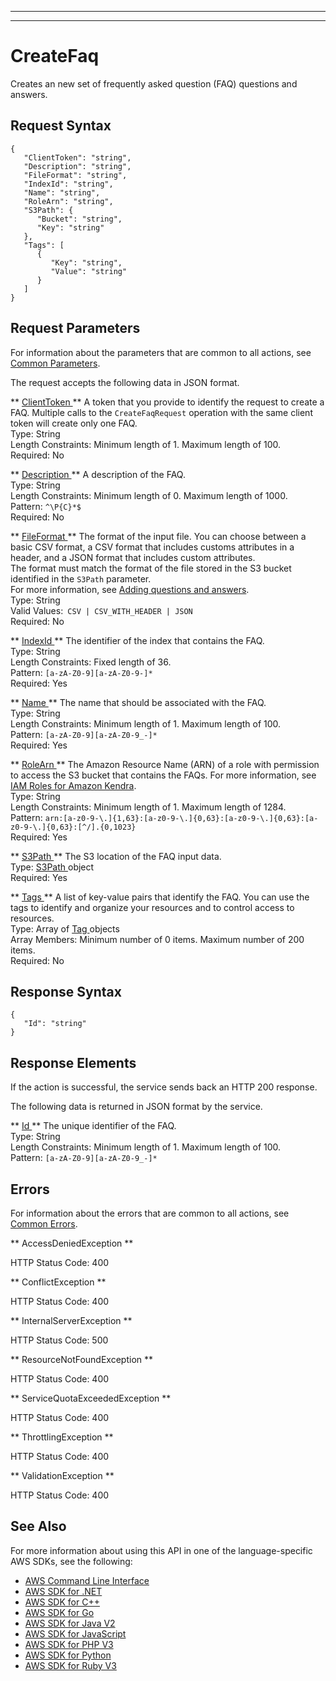 --------

--------

# CreateFaq<a name="API_CreateFaq"></a>

Creates an new set of frequently asked question \(FAQ\) questions and answers\.

## Request Syntax<a name="API_CreateFaq_RequestSyntax"></a>

```
{
   "ClientToken": "string",
   "Description": "string",
   "FileFormat": "string",
   "IndexId": "string",
   "Name": "string",
   "RoleArn": "string",
   "S3Path": { 
      "Bucket": "string",
      "Key": "string"
   },
   "Tags": [ 
      { 
         "Key": "string",
         "Value": "string"
      }
   ]
}
```

## Request Parameters<a name="API_CreateFaq_RequestParameters"></a>

For information about the parameters that are common to all actions, see [Common Parameters](CommonParameters.md)\.

The request accepts the following data in JSON format\.

 ** [ ClientToken ](#API_CreateFaq_RequestSyntax) **   <a name="Kendra-CreateFaq-request-ClientToken"></a>
A token that you provide to identify the request to create a FAQ\. Multiple calls to the `CreateFaqRequest` operation with the same client token will create only one FAQ\.   
Type: String  
Length Constraints: Minimum length of 1\. Maximum length of 100\.  
Required: No

 ** [ Description ](#API_CreateFaq_RequestSyntax) **   <a name="Kendra-CreateFaq-request-Description"></a>
A description of the FAQ\.  
Type: String  
Length Constraints: Minimum length of 0\. Maximum length of 1000\.  
Pattern: `^\P{C}*$`   
Required: No

 ** [ FileFormat ](#API_CreateFaq_RequestSyntax) **   <a name="Kendra-CreateFaq-request-FileFormat"></a>
The format of the input file\. You can choose between a basic CSV format, a CSV format that includes customs attributes in a header, and a JSON format that includes custom attributes\.  
The format must match the format of the file stored in the S3 bucket identified in the `S3Path` parameter\.  
For more information, see [Adding questions and answers](https://docs.aws.amazon.com/kendra/latest/dg/in-creating-faq.html)\.  
Type: String  
Valid Values:` CSV | CSV_WITH_HEADER | JSON`   
Required: No

 ** [ IndexId ](#API_CreateFaq_RequestSyntax) **   <a name="Kendra-CreateFaq-request-IndexId"></a>
The identifier of the index that contains the FAQ\.  
Type: String  
Length Constraints: Fixed length of 36\.  
Pattern: `[a-zA-Z0-9][a-zA-Z0-9-]*`   
Required: Yes

 ** [ Name ](#API_CreateFaq_RequestSyntax) **   <a name="Kendra-CreateFaq-request-Name"></a>
The name that should be associated with the FAQ\.  
Type: String  
Length Constraints: Minimum length of 1\. Maximum length of 100\.  
Pattern: `[a-zA-Z0-9][a-zA-Z0-9_-]*`   
Required: Yes

 ** [ RoleArn ](#API_CreateFaq_RequestSyntax) **   <a name="Kendra-CreateFaq-request-RoleArn"></a>
The Amazon Resource Name \(ARN\) of a role with permission to access the S3 bucket that contains the FAQs\. For more information, see [IAM Roles for Amazon Kendra](https://docs.aws.amazon.com/kendra/latest/dg/iam-roles.html)\.  
Type: String  
Length Constraints: Minimum length of 1\. Maximum length of 1284\.  
Pattern: `arn:[a-z0-9-\.]{1,63}:[a-z0-9-\.]{0,63}:[a-z0-9-\.]{0,63}:[a-z0-9-\.]{0,63}:[^/].{0,1023}`   
Required: Yes

 ** [ S3Path ](#API_CreateFaq_RequestSyntax) **   <a name="Kendra-CreateFaq-request-S3Path"></a>
The S3 location of the FAQ input data\.  
Type: [ S3Path ](API_S3Path.md) object  
Required: Yes

 ** [ Tags ](#API_CreateFaq_RequestSyntax) **   <a name="Kendra-CreateFaq-request-Tags"></a>
A list of key\-value pairs that identify the FAQ\. You can use the tags to identify and organize your resources and to control access to resources\.  
Type: Array of [ Tag ](API_Tag.md) objects  
Array Members: Minimum number of 0 items\. Maximum number of 200 items\.  
Required: No

## Response Syntax<a name="API_CreateFaq_ResponseSyntax"></a>

```
{
   "Id": "string"
}
```

## Response Elements<a name="API_CreateFaq_ResponseElements"></a>

If the action is successful, the service sends back an HTTP 200 response\.

The following data is returned in JSON format by the service\.

 ** [ Id ](#API_CreateFaq_ResponseSyntax) **   <a name="Kendra-CreateFaq-response-Id"></a>
The unique identifier of the FAQ\.  
Type: String  
Length Constraints: Minimum length of 1\. Maximum length of 100\.  
Pattern: `[a-zA-Z0-9][a-zA-Z0-9_-]*` 

## Errors<a name="API_CreateFaq_Errors"></a>

For information about the errors that are common to all actions, see [Common Errors](CommonErrors.md)\.

 ** AccessDeniedException **   
  
HTTP Status Code: 400

 ** ConflictException **   
  
HTTP Status Code: 400

 ** InternalServerException **   
  
HTTP Status Code: 500

 ** ResourceNotFoundException **   
  
HTTP Status Code: 400

 ** ServiceQuotaExceededException **   
  
HTTP Status Code: 400

 ** ThrottlingException **   
  
HTTP Status Code: 400

 ** ValidationException **   
  
HTTP Status Code: 400

## See Also<a name="API_CreateFaq_SeeAlso"></a>

For more information about using this API in one of the language\-specific AWS SDKs, see the following:
+  [ AWS Command Line Interface](https://docs.aws.amazon.com/goto/aws-cli/kendra-2019-02-03/CreateFaq) 
+  [ AWS SDK for \.NET](https://docs.aws.amazon.com/goto/DotNetSDKV3/kendra-2019-02-03/CreateFaq) 
+  [ AWS SDK for C\+\+](https://docs.aws.amazon.com/goto/SdkForCpp/kendra-2019-02-03/CreateFaq) 
+  [ AWS SDK for Go](https://docs.aws.amazon.com/goto/SdkForGoV1/kendra-2019-02-03/CreateFaq) 
+  [ AWS SDK for Java V2](https://docs.aws.amazon.com/goto/SdkForJavaV2/kendra-2019-02-03/CreateFaq) 
+  [ AWS SDK for JavaScript](https://docs.aws.amazon.com/goto/AWSJavaScriptSDK/kendra-2019-02-03/CreateFaq) 
+  [ AWS SDK for PHP V3](https://docs.aws.amazon.com/goto/SdkForPHPV3/kendra-2019-02-03/CreateFaq) 
+  [ AWS SDK for Python](https://docs.aws.amazon.com/goto/boto3/kendra-2019-02-03/CreateFaq) 
+  [ AWS SDK for Ruby V3](https://docs.aws.amazon.com/goto/SdkForRubyV3/kendra-2019-02-03/CreateFaq) 